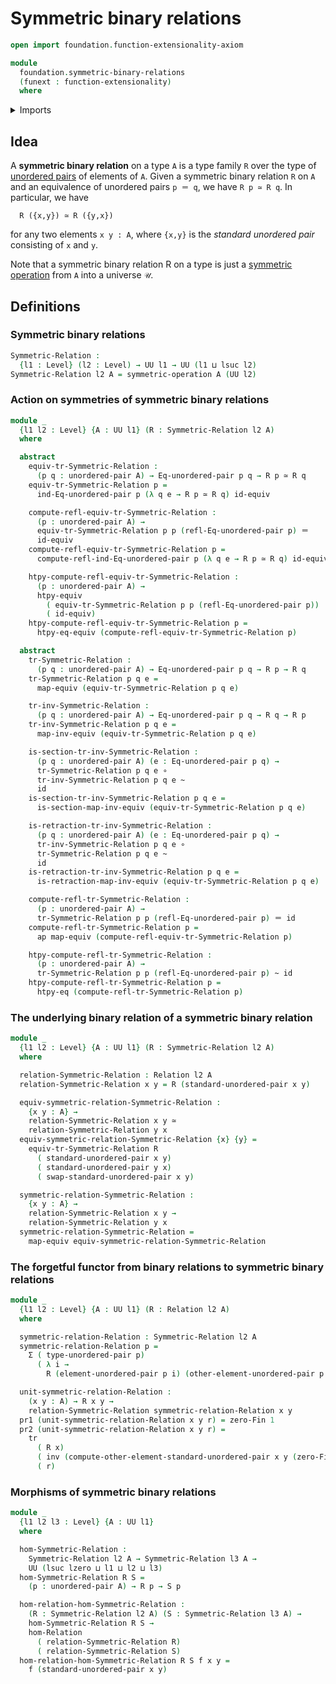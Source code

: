 # Symmetric binary relations

```agda
open import foundation.function-extensionality-axiom

module
  foundation.symmetric-binary-relations
  (funext : function-extensionality)
  where
```

<details><summary>Imports</summary>

```agda
open import foundation.action-on-identifications-functions
open import foundation.binary-relations funext
open import foundation.dependent-pair-types
open import foundation.equivalence-extensionality funext
open import foundation.morphisms-binary-relations funext
open import foundation.symmetric-operations funext
open import foundation.universe-levels
open import foundation.unordered-pairs funext

open import foundation-core.equivalences
open import foundation-core.function-types
open import foundation-core.homotopies
open import foundation-core.identity-types
open import foundation-core.transport-along-identifications

open import univalent-combinatorics.standard-finite-types funext
```

</details>

## Idea

A **symmetric binary relation** on a type `A` is a type family `R` over the type
of [unordered pairs](foundation.unordered-pairs.md) of elements of `A`. Given a
symmetric binary relation `R` on `A` and an equivalence of unordered pairs
`p ＝ q`, we have `R p ≃ R q`. In particular, we have

```text
  R ({x,y}) ≃ R ({y,x})
```

for any two elements `x y : A`, where `{x,y}` is the _standard unordered pair_
consisting of `x` and `y`.

Note that a symmetric binary relation R on a type is just a
[symmetric operation](foundation.symmetric-operations.md) from `A` into a
universe `𝒰`.

## Definitions

### Symmetric binary relations

```agda
Symmetric-Relation :
  {l1 : Level} (l2 : Level) → UU l1 → UU (l1 ⊔ lsuc l2)
Symmetric-Relation l2 A = symmetric-operation A (UU l2)
```

### Action on symmetries of symmetric binary relations

```agda
module _
  {l1 l2 : Level} {A : UU l1} (R : Symmetric-Relation l2 A)
  where

  abstract
    equiv-tr-Symmetric-Relation :
      (p q : unordered-pair A) → Eq-unordered-pair p q → R p ≃ R q
    equiv-tr-Symmetric-Relation p =
      ind-Eq-unordered-pair p (λ q e → R p ≃ R q) id-equiv

    compute-refl-equiv-tr-Symmetric-Relation :
      (p : unordered-pair A) →
      equiv-tr-Symmetric-Relation p p (refl-Eq-unordered-pair p) ＝
      id-equiv
    compute-refl-equiv-tr-Symmetric-Relation p =
      compute-refl-ind-Eq-unordered-pair p (λ q e → R p ≃ R q) id-equiv

    htpy-compute-refl-equiv-tr-Symmetric-Relation :
      (p : unordered-pair A) →
      htpy-equiv
        ( equiv-tr-Symmetric-Relation p p (refl-Eq-unordered-pair p))
        ( id-equiv)
    htpy-compute-refl-equiv-tr-Symmetric-Relation p =
      htpy-eq-equiv (compute-refl-equiv-tr-Symmetric-Relation p)

  abstract
    tr-Symmetric-Relation :
      (p q : unordered-pair A) → Eq-unordered-pair p q → R p → R q
    tr-Symmetric-Relation p q e =
      map-equiv (equiv-tr-Symmetric-Relation p q e)

    tr-inv-Symmetric-Relation :
      (p q : unordered-pair A) → Eq-unordered-pair p q → R q → R p
    tr-inv-Symmetric-Relation p q e =
      map-inv-equiv (equiv-tr-Symmetric-Relation p q e)

    is-section-tr-inv-Symmetric-Relation :
      (p q : unordered-pair A) (e : Eq-unordered-pair p q) →
      tr-Symmetric-Relation p q e ∘
      tr-inv-Symmetric-Relation p q e ~
      id
    is-section-tr-inv-Symmetric-Relation p q e =
      is-section-map-inv-equiv (equiv-tr-Symmetric-Relation p q e)

    is-retraction-tr-inv-Symmetric-Relation :
      (p q : unordered-pair A) (e : Eq-unordered-pair p q) →
      tr-inv-Symmetric-Relation p q e ∘
      tr-Symmetric-Relation p q e ~
      id
    is-retraction-tr-inv-Symmetric-Relation p q e =
      is-retraction-map-inv-equiv (equiv-tr-Symmetric-Relation p q e)

    compute-refl-tr-Symmetric-Relation :
      (p : unordered-pair A) →
      tr-Symmetric-Relation p p (refl-Eq-unordered-pair p) ＝ id
    compute-refl-tr-Symmetric-Relation p =
      ap map-equiv (compute-refl-equiv-tr-Symmetric-Relation p)

    htpy-compute-refl-tr-Symmetric-Relation :
      (p : unordered-pair A) →
      tr-Symmetric-Relation p p (refl-Eq-unordered-pair p) ~ id
    htpy-compute-refl-tr-Symmetric-Relation p =
      htpy-eq (compute-refl-tr-Symmetric-Relation p)
```

### The underlying binary relation of a symmetric binary relation

```agda
module _
  {l1 l2 : Level} {A : UU l1} (R : Symmetric-Relation l2 A)
  where

  relation-Symmetric-Relation : Relation l2 A
  relation-Symmetric-Relation x y = R (standard-unordered-pair x y)

  equiv-symmetric-relation-Symmetric-Relation :
    {x y : A} →
    relation-Symmetric-Relation x y ≃
    relation-Symmetric-Relation y x
  equiv-symmetric-relation-Symmetric-Relation {x} {y} =
    equiv-tr-Symmetric-Relation R
      ( standard-unordered-pair x y)
      ( standard-unordered-pair y x)
      ( swap-standard-unordered-pair x y)

  symmetric-relation-Symmetric-Relation :
    {x y : A} →
    relation-Symmetric-Relation x y →
    relation-Symmetric-Relation y x
  symmetric-relation-Symmetric-Relation =
    map-equiv equiv-symmetric-relation-Symmetric-Relation
```

### The forgetful functor from binary relations to symmetric binary relations

```agda
module _
  {l1 l2 : Level} {A : UU l1} (R : Relation l2 A)
  where

  symmetric-relation-Relation : Symmetric-Relation l2 A
  symmetric-relation-Relation p =
    Σ ( type-unordered-pair p)
      ( λ i →
        R (element-unordered-pair p i) (other-element-unordered-pair p i))

  unit-symmetric-relation-Relation :
    (x y : A) → R x y →
    relation-Symmetric-Relation symmetric-relation-Relation x y
  pr1 (unit-symmetric-relation-Relation x y r) = zero-Fin 1
  pr2 (unit-symmetric-relation-Relation x y r) =
    tr
      ( R x)
      ( inv (compute-other-element-standard-unordered-pair x y (zero-Fin 1)))
      ( r)
```

### Morphisms of symmetric binary relations

```agda
module _
  {l1 l2 l3 : Level} {A : UU l1}
  where

  hom-Symmetric-Relation :
    Symmetric-Relation l2 A → Symmetric-Relation l3 A →
    UU (lsuc lzero ⊔ l1 ⊔ l2 ⊔ l3)
  hom-Symmetric-Relation R S =
    (p : unordered-pair A) → R p → S p

  hom-relation-hom-Symmetric-Relation :
    (R : Symmetric-Relation l2 A) (S : Symmetric-Relation l3 A) →
    hom-Symmetric-Relation R S →
    hom-Relation
      ( relation-Symmetric-Relation R)
      ( relation-Symmetric-Relation S)
  hom-relation-hom-Symmetric-Relation R S f x y =
    f (standard-unordered-pair x y)
```
